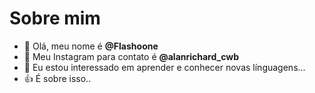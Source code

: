  # Sobre mim
- 👋 Olá, meu nome é **@Flashoone**
- 👀 Meu Instagram para contato é **@alanrichard_cwb**
- 🌱 Eu estou interessado em aprender e conhecer novas línguagens...
- :+1: É sobre isso..
<!---
Flashoone/Flashoone is a ✨ special ✨ repository because its `README.md` (this file) appears on your GitHub profile.
You can click the Preview link to take a look at your changes.
--->
